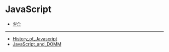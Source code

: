 # JavaScript
* [실습](JavaScript-%EC%8B%A4%EC%8A%B5/)
***
* [History_of_Javascript](History_of_Javascript.md)
* [JavaScript_and_DOMM](JavaScript_and_DOM.md)